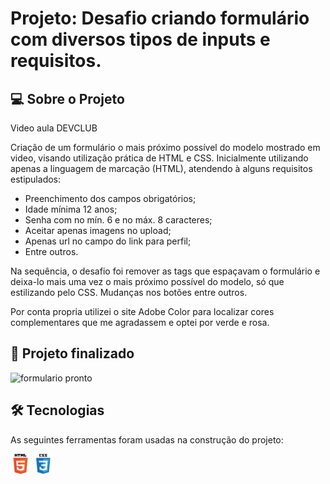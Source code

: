 # Projeto: Desafio criando formulário com diversos tipos de inputs e requisitos.

## 💻 Sobre o Projeto
Video aula DEVCLUB 

Criação de um formulário o mais próximo possível do modelo mostrado em video, visando utilização prática de HTML e CSS. 
Inicialmente utilizando apenas a linguagem de marcação (HTML), atendendo à alguns requisitos estipulados: 
- Preenchimento dos campos obrigatórios;
- Idade mínima 12 anos;
- Senha com no mín. 6 e no máx. 8 caracteres;
- Aceitar apenas imagens no upload;
- Apenas url no campo do link para perfil;
- Entre outros.

Na sequência, o desafio foi remover as tags que espaçavam o formulário e deixa-lo mais uma vez o mais próximo possível do modelo, só que estilizando pelo CSS. Mudanças nos botões entre outros.

Por conta propria utilizei o site Adobe Color para localizar cores complementares que me agradassem e optei por verde e rosa. 

## 🎨 Projeto finalizado
![formulario pronto](https://user-images.githubusercontent.com/97350806/170838628-11136156-9301-4a12-90d1-7e36f7a9f123.png)

## 🛠 Tecnologias
As seguintes ferramentas foram usadas na construção do projeto:

<code><img height="32" src="https://raw.githubusercontent.com/github/explore/80688e429a7d4ef2fca1e82350fe8e3517d3494d/topics/html/html.png" alt="HTML5"/></code>
<code><img height="32" src="https://raw.githubusercontent.com/github/explore/80688e429a7d4ef2fca1e82350fe8e3517d3494d/topics/css/css.png" alt="CSS"/></code>

